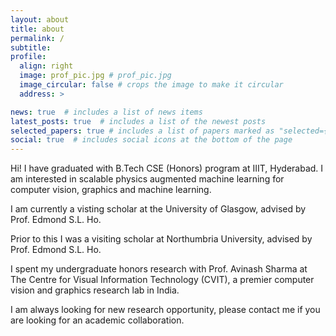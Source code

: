 ```yaml
---
layout: about
title: about
permalink: /
subtitle: 
profile:
  align: right
  image: prof_pic.jpg # prof_pic.jpg
  image_circular: false # crops the image to make it circular
  address: >

news: true  # includes a list of news items
latest_posts: true  # includes a list of the newest posts
selected_papers: true # includes a list of papers marked as "selected={true}"
social: true  # includes social icons at the bottom of the page
---
```

Hi! I have graduated with B.Tech CSE (Honors) program at IIIT, Hyderabad. I am interested in scalable physics augmented machine learning for computer vision, graphics and machine learning. 

I am currently a visting scholar at the University of Glasgow, advised by Prof. Edmond S.L. Ho.

Prior to this I was a visiting scholar at Northumbria University, advised by Prof. Edmond S.L. Ho.

I spent my undergraduate honors research with Prof. Avinash Sharma at The Centre for Visual Information Technology (CVIT), a premier computer vision and graphics research lab in India.

I am always looking for new research opportunity, please contact me if you are looking for an academic collaboration.


